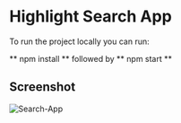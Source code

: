 # Highlight Search App

To run the project locally you can run:

** npm install ** followed by ** npm start **

## Screenshot

![Search-App](https://user-images.githubusercontent.com/17859354/115685893-47bd7880-a376-11eb-8108-ee97db0a7326.png)
